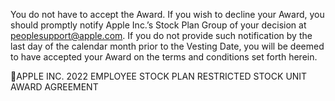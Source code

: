 You  do  not  have  to  accept  the  Award.  If  you  wish  to  decline  your  Award,  you  should  promptly
notify Apple Inc.’s Stock Plan Group of your decision at peoplesupport@apple.com. If you do not provide
such notification by the last day of the calendar month prior to the Vesting Date, you will be deemed to
have accepted your Award on the terms and conditions set forth herein.

APPLE INC.
2022 EMPLOYEE STOCK PLAN
RESTRICTED STOCK UNIT AWARD AGREEMENT